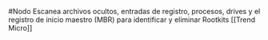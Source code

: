 #Nodo 
Escanea archivos ocultos, entradas de registro, procesos, drives y el registro de inicio maestro (MBR) para identificar y eliminar Rootkits
[[Trend Micro]]

